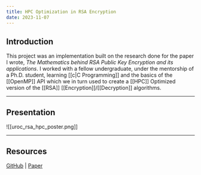 ```yaml
---
title: HPC Optimization in RSA Encryption
date: 2023-11-07
---
```

## Introduction  

This project was an implementation built on the research done for the paper I wrote, *The Mathematics behind RSA Public Key Encryption and its applications*.  I worked with a fellow undergraduate, under the mentorship of a Ph.D. student, learning [[c|C Programming]] and the basics of the [[OpenMP]] API which we in turn used to create a [[HPC]] Optimized version of the [[RSA]] [[Encryption]]/[[Decryption]] algorithms.  

---
## Presentation  

![[uroc_rsa_hpc_poster.png]]

---
## Resources
[GitHub](https://github.com/gpullela/rsa) | <a target="_blank" href=".././assets/RSA/Math_Behind_RSA_Encryption.pdf">Paper</a>
